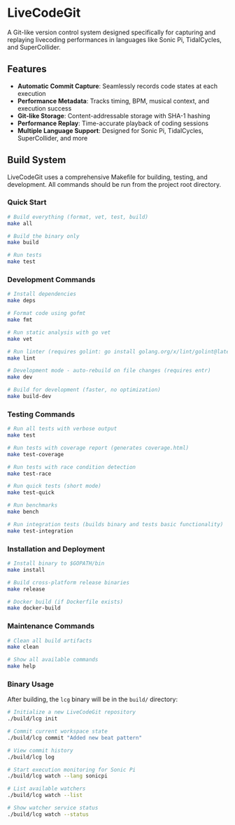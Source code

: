 # LiveCodeGit

A Git-like version control system designed specifically for capturing and replaying livecoding performances in languages like Sonic Pi, TidalCycles, and SuperCollider.

## Features

- **Automatic Commit Capture**: Seamlessly records code states at each execution
- **Performance Metadata**: Tracks timing, BPM, musical context, and execution success
- **Git-like Storage**: Content-addressable storage with SHA-1 hashing
- **Performance Replay**: Time-accurate playback of coding sessions
- **Multiple Language Support**: Designed for Sonic Pi, TidalCycles, SuperCollider, and more

## Build System

LiveCodeGit uses a comprehensive Makefile for building, testing, and development. All commands should be run from the project root directory.

### Quick Start

```bash
# Build everything (format, vet, test, build)
make all

# Build the binary only
make build

# Run tests
make test
```

### Development Commands

```bash
# Install dependencies
make deps

# Format code using gofmt
make fmt

# Run static analysis with go vet
make vet

# Run linter (requires golint: go install golang.org/x/lint/golint@latest)
make lint

# Development mode - auto-rebuild on file changes (requires entr)
make dev

# Build for development (faster, no optimization)
make build-dev
```

### Testing Commands

```bash
# Run all tests with verbose output
make test

# Run tests with coverage report (generates coverage.html)
make test-coverage

# Run tests with race condition detection
make test-race

# Run quick tests (short mode)
make test-quick

# Run benchmarks
make bench

# Run integration tests (builds binary and tests basic functionality)
make test-integration
```

### Installation and Deployment

```bash
# Install binary to $GOPATH/bin
make install

# Build cross-platform release binaries
make release

# Docker build (if Dockerfile exists)
make docker-build
```

### Maintenance Commands

```bash
# Clean all build artifacts
make clean

# Show all available commands
make help
```

### Binary Usage

After building, the `lcg` binary will be in the `build/` directory:

```bash
# Initialize a new LiveCodeGit repository
./build/lcg init

# Commit current workspace state
./build/lcg commit "Added new beat pattern"

# View commit history
./build/lcg log

# Start execution monitoring for Sonic Pi
./build/lcg watch --lang sonicpi

# List available watchers
./build/lcg watch --list

# Show watcher service status
./build/lcg watch --status
```
